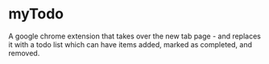 myTodo
==============
A google chrome extension that takes over the new tab page - and replaces it with a todo list which can have items added, marked as completed, and removed.